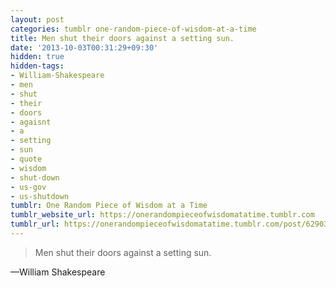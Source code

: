 ```yaml
---
layout: post
categories: tumblr one-random-piece-of-wisdom-at-a-time
title: Men shut their doors against a setting sun.
date: '2013-10-03T00:31:29+09:30'
hidden: true
hidden-tags:
- William-Shakespeare
- men
- shut
- their
- doors
- agaisnt
- a
- setting
- sun
- quote
- wisdom
- shut-down
- us-gov
- us-shutdown
tumblr: One Random Piece of Wisdom at a Time
tumblr_website_url: https://onerandompieceofwisdomatatime.tumblr.com
tumblr_url: https://onerandompieceofwisdomatatime.tumblr.com/post/62903697654/men-shut-their-doors-against-a-setting-sun
---
```

> Men shut their doors against a setting sun.

—William Shakespeare

